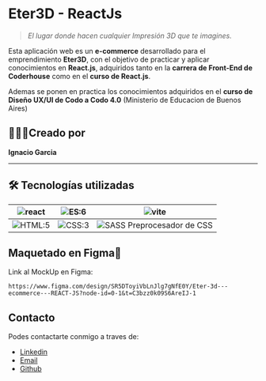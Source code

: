 
#  Eter3D - ReactJs
> *El lugar donde hacen cualquier Impresión 3D que te imagines.*

Esta aplicación web es un **e-commerce** desarrollado para el emprendimiento **Eter3D**, con el objetivo de practicar y aplicar conocimientos en **React.js**, adquiridos tanto en la **carrera de Front-End de Coderhouse** como en el **curso de React.js**.

Ademas se ponen en practica los conocimientos adquiridos en el **curso de Diseño UX/UI de Codo a Codo 4.0** (Ministerio de Educacion de Buenos Aires)


## 👨🏻‍💻Creado por

**Ignacio Garcia**

---

## 🛠 Tecnologías utilizadas

|  ![react](https://upload.wikimedia.org/wikipedia/commons/thumb/4/47/React.svg/300px-React.svg.png "ReactJs")  | ![ES:6](https://upload.wikimedia.org/wikipedia/commons/thumb/9/99/Unofficial_JavaScript_logo_2.svg/400px-Unofficial_JavaScript_logo_2.svg.png "ES:6")  | ![vite](https://archive.org/download/github.com-vitejs-awesome-vite_-_2021-03-01_11-37-35/cover.jpg "Vite") | 
| ------------ | ------------ | ------------ |
|  ![HTML:5](https://i.ibb.co/TRVtTtQ/html.png "HTML:5")  | ![CSS:3](https://i.ibb.co/DpF90sV/css.png "CSS:3")  | ![SASS Preprocesador de CSS](https://i.ibb.co/nwXQgV9/sass.png "SASS Preprocesador de CSS") | |

## Maquetado en Figma🎨
Link al MockUp en Figma:

    https://www.figma.com/design/SR5DToyiVbLnJlg7gNfE0Y/Eter-3d---ecommerce---REACT-JS?node-id=0-1&t=C3bzz0k09S6AreIJ-1


## Contacto
Podes contactarte conmigo a traves de:
- [Linkedin](https://www.linkedin.com/in/ignaciogarciajoaquin "Linkedin")
- [Email](mailto:garciaignaciouni@gmail.com?subject=Desarrollo&body=Buen%20d%C3%ADa%20Ignacio%20Garcia%2C%20me%20contactaba%20contigo%20para... "Email")
- [Github](https://github.com/Ignacio-Joaquin-Garcia "Github")